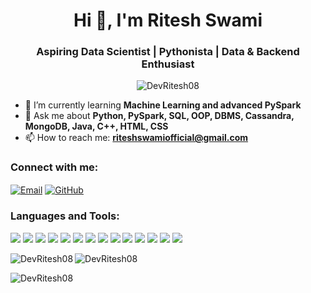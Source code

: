 <h1 align="center">Hi 👋, I'm Ritesh Swami</h1>
<h3 align="center">Aspiring Data Scientist | Pythonista | Data & Backend Enthusiast</h3>

<p align="center">
  <img src="https://komarev.com/ghpvc/?username=DevRitesh08&label=Profile%20views&color=0e75b6&style=flat" alt="DevRitesh08" />
</p>

- 🌱 I’m currently learning **Machine Learning and advanced PySpark**
- 💬 Ask me about **Python, PySpark, SQL, OOP, DBMS, Cassandra, MongoDB, Java, C++, HTML, CSS**
- 📫 How to reach me: **riteshswamiofficial@gmail.com**

<h3 align="left">Connect with me:</h3>
<p align="left">
  <a href="mailto:riteshswamiofficial@gmail.com" target="_blank"><img align="center" src="https://img.shields.io/badge/email-%23D14836.svg?&style=for-the-badge&logo=gmail&logoColor=white" alt="Email" /></a>
  <a href="https://github.com/DevRitesh08" target="blank"><img align="center" src="https://img.shields.io/badge/GitHub-%2312100E.svg?&style=for-the-badge&logo=github&logoColor=white" alt="GitHub" /></a>
</p>

<h3 align="left">Languages and Tools:</h3>
<p align="left">
  <img src="https://img.shields.io/badge/Python-3776AB?style=for-the-badge&logo=python&logoColor=white"/>
  <img src="https://img.shields.io/badge/PySpark-E25A1C?style=for-the-badge&logo=apache-spark&logoColor=white"/>
  <img src="https://img.shields.io/badge/SQL-4479A1?style=for-the-badge&logo=postgresql&logoColor=white"/>
  <img src="https://img.shields.io/badge/Machine%20Learning-FF6F00?style=for-the-badge&logo=scikit-learn&logoColor=white"/>
  <img src="https://img.shields.io/badge/OOP-%23FF9900?style=for-the-badge"/>
  <img src="https://img.shields.io/badge/DBMS-%23007ACC?style=for-the-badge"/>
  <img src="https://img.shields.io/badge/Cassandra-1287B1?style=for-the-badge&logo=apache-cassandra&logoColor=white"/>
  <img src="https://img.shields.io/badge/MongoDB-47A248?style=for-the-badge&logo=mongodb&logoColor=white"/>
  <img src="https://img.shields.io/badge/Java-ED8B00?style=for-the-badge&logo=java&logoColor=white"/>
  <img src="https://img.shields.io/badge/C++-00599C?style=for-the-badge&logo=c%2B%2B&logoColor=white"/>
  <img src="https://img.shields.io/badge/HTML5-E34F26?style=for-the-badge&logo=html5&logoColor=white"/>
  <img src="https://img.shields.io/badge/CSS3-1572B6?style=for-the-badge&logo=css3&logoColor=white"/>
  <img src="https://img.shields.io/badge/Git-F05032?style=for-the-badge&logo=git&logoColor=white"/>
  <img src="https://img.shields.io/badge/Linux-FCC624?style=for-the-badge&logo=linux&logoColor=black"/>
</p>

<p>
  <img align="left" src="https://github-readme-stats.vercel.app/api/top-langs?username=DevRitesh08&show_icons=true&locale=en&layout=compact" alt="DevRitesh08" />
</p>
<p>
  <img align="center" src="https://github-readme-stats.vercel.app/api?username=DevRitesh08&show_icons=true&locale=en" alt="DevRitesh08" />
</p>
<p>
  <img align="center" src="https://github-readme-streak-stats.herokuapp.com/?user=DevRitesh08&" alt="DevRitesh08" />
</p>
